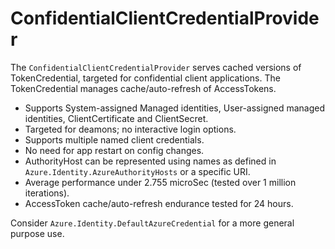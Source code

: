 # ConfidentialClientCredentialProvider

The `ConfidentialClientCredentialProvider` serves cached versions of TokenCredential, targeted for confidential client applications. The TokenCredential manages cache/auto-refresh of AccessTokens. 

* Supports System-assigned Managed identities, User-assigned managed identities, ClientCertificate and ClientSecret.
* Targeted for deamons; no interactive login options.
* Supports multiple named client credentials.
* No need for app restart on config changes.
* AuthorityHost can be represented using names as defined in `Azure.Identity.AzureAuthorityHosts` or a specific URI.
* Average performance under 2.755 microSec (tested over 1 million iterations).
* AccessToken cache/auto-refresh endurance tested for 24 hours.

Consider `Azure.Identity.DefaultAzureCredential` for a more general purpose use.

